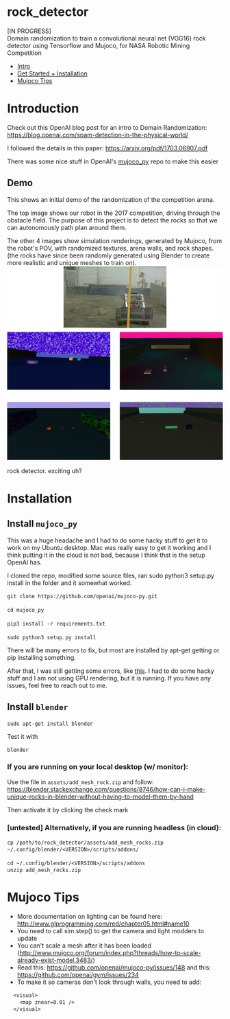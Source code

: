 # rock_detector
[IN PROGRESS]<br>
Domain randomization to train a convolutional neural net (VGG16) rock 
detector using Tensorflow and Mujoco, for NASA Robotic Mining Competition

- [Intro](intro)
- [Get Started + Installation](install)
- [Mujoco Tips](mujoco)


<a name="intro"></a>
# Introduction

Check out this OpenAI blog post for an intro to Domain Randomization:
https://blog.openai.com/spam-detection-in-the-physical-world/

I followed the details in this paper:
https://arxiv.org/pdf/1703.06907.pdf

There was some nice stuff in OpenAI's [mujoco_py](https://github.com/openai/mujoco-py) repo to make this easier


## Demo
This shows an initial demo of the randomization of the competition arena.  

The top image shows our robot in the 2017 competition, driving through the
obstacle field.  The purpose of this project is to detect the rocks so that
we can autonomously path plan around them.

The other 4 images show simulation renderings, generated by Mujoco, from the 
robot's POV, with randomized textures, arena walls, and rock shapes. (the rocks 
have since been randomly generated using Blender to create more realistic and 
unique meshes to train on).
![alt text](/assets/demo.png)


rock detector. exciting uh?



<a name="install"></a>
# Installation

## Install `mujoco_py`

This was a huge headache and I had to do some hacky stuff to get it to work on 
my Ubuntu desktop.  Mac was really easy to get it working and I think putting 
it in the cloud is not bad, because I think that is the setup OpenAI has.

I cloned the repo, modified some source files, ran sudo python3 setup.py install in the folder and it somewhat worked.
```
git clone https://github.com/openai/mujoco-py.git

cd mujoco_py

pip3 install -r requirements.txt

sudo python3 setup.py install 
```

There will be many errors to fix, but most are installed by apt-get getting
or pip installing something.

After that, I was still getting some errors, like [this](https://github.com/openai/mujoco-py/issues/44).
I had to do some hacky stuff and I am not using GPU rendering, but it is running.
If you have any issues, feel free to reach out to me.  



## Install `blender`

```
sudo apt-get install blender
```

Test it with 
```
blender
```

### If you are running on your local desktop (w/ monitor):

Use the file in `assets/add_mesh_rock.zip` and follow:
https://blender.stackexchange.com/questions/8746/how-can-i-make-unique-rocks-in-blender-without-having-to-model-them-by-hand

Then activate it by clicking the check mark

### [untested] Alternatively, if you are running headless (in cloud):
```
cp /path/to/rock_detector/assets/add_mesh_rocks.zip ~/.config/blender/<VERSION>/scripts/addons/

cd ~/.config/blender/<VERSION>/scripts/addons
unzip add_mesh_rocks.zip
```


<a name="mujoco"></a>
# Mujoco Tips

- More documentation on lighting can be found here: http://www.glprogramming.com/red/chapter05.html#name10
- You need to call sim.step() to get the camera and light modders to update
- You can't scale a mesh after it has been loaded (http://www.mujoco.org/forum/index.php?threads/how-to-scale-already-exist-model.3483/)
- Read this: https://github.com/openai/mujoco-py/issues/148 and this: https://github.com/openai/gym/issues/234
- To make it so cameras don't look through walls, you need to add:

```
  <visual>
    <map znear=0.01 /> 
  </visual>
```


